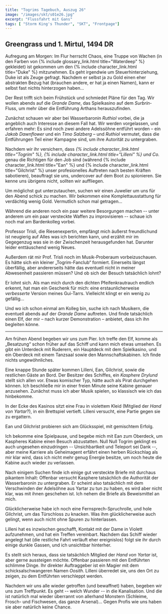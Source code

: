 ```yaml
---
title: "Togrims Tagebuch, Auszug 26"
image: "/images/skt/s01e26.jpg"
excerpt: "Flussfahrt mit Gans"
tags: [ "Storm King's Thunder", "SKT", "Frontpage"]
---
```


## Greengrass und 1. Mirtul, 1494 DR

Aufregung am Morgen: Im Flur herrscht Chaos, eine Truppe von Wachen (in den Farben von {% include
glossary_link.html title="Waterdeep" %} gekleidet) ist gekommen um den {% include
character_link.html title="Duke" %} mitzunehmen. Es geht irgendwie um Steuerhinterziehung, Duke ist
als Zeuge gefragt. Nachdem er selbst ja zu Gold einen eher abstrakten Bezug hat (brauchen andere, er
hat ja einen Namen), kann er selbst fast nichts hinterzogen haben...

Der Rest trifft sich beim Frühstück und schmiedet Pläne für den Tag. Wir wollen abends auf die
*Grande Dame*, das Spielkasino auf dem *Surbrin*-Fluss, um mehr über die Entführung Arthans
herauszufinden.

Zunächst schauen wir aber bei Wasserbaronin *Ruthiol* vorbei, die ja angeblich auch Interesse an
diesem Fall hat. Wir werden vorgelassen, und erfahren mehr: Es sind noch zwei andere Adelssöhne
entführt worden – ein *Jakob Dawnflower* und ein *Timo Salzberg* – und *Ruthiol* vermutet, dass die
Entführungen Teil einer Kampagne sind, um ihre Autorität zu untergraben.

Nachdem wir ihr versichern, dass *{% include character_link.html title="Togrim" %}, {% include
character_link.html title="Lilleni" %} und Co.* genau die Richtigen für den Job sind (während {%
include character_link.html title="Ean" %} und {% include character_link.html title="Gilchrist" %}
unser profesionelles Auftreten nach besten Kräften sabotieren), beauftragt sie uns, undercover auf
dem Boot zu spionieren. Sie kenne uns übrigens nicht, sollten wir auffliegen.

Um möglichst gut unterzutauchen, suchen wir einen Juwelier um uns für den Abend schick zu machen.
Wir bekommen eine Komplettausstattung für verdächtig wenig Gold. Vermutlich schon mal getragen...

Während die anderen noch ein paar weitere Besorgungen machen -- unter anderem um ein paar versteckte
Waffen zu improvisieren -- schaue ich noch mal am Bardenkolleg vorbei.

Professor Trisli, die Riesenexpertin, empfängt mich äußerst freundlichund  ist neugierig auf Alles
was ich berichten kann, und erzählt mir im Gegegenzug was sie in der Zwischenzeit
herausgefunden hat. Darunter leider enttäuschend wenig Neues.

Außerdem rät mir Prof. Trisli noch im Musik-Proberaum vorbeizuschauen. Es hätte sich ein
kleiner „Togrim-Fanclub“ formiert. Einerseits längst überfällig, aber andererseits hätte das
eventuell nicht in meiner Abwesenheit passieren müssen? Und ob sich der Besuch tatsächlich lohnt?

Er lohnt sich. Als man mich durch den dichten Pfeifenkrautrauch endlich erkennt, hat man ein
Geschenk für mich: eine erstaunlicherweise *verbesserte* Version meines Gui-Tarrs. Vielleicht klingt
er ein wenig zu gefällig...

Und wo ich schon einmal am Kolleg bin, suche ich nach Musikern, die eventuell abends auf der *Grande
Dame* auftreten. Und finde tatsächlich einen Elf, der mir – nach kurzer Demonstration – anbietet,
dass ich ihn begleiten könne.

---

Am frühen Abend begeben wir uns zum Pier. Ich treffe den Elf, komme als „Besatzung“ schon früher
auf das Schiff und kann mich etwas umsehen. Es gibt ein Unterdeck mit Ruderern, ein Hauptdeck mit
dem Spielkasino, und ein Oberdeck mit einem Tanzsaal sowie den Mannschaftskabinen. Ich finde nichts
ungewöhnliches.

Eine knappe Stunde später kommen Lilleni, Ean, Gilchrist, sowie die restlichen Gäste an Bord. Der
Besitzer des Schiffes, ein *Kasphere Drylund* stellt sich allen vor. Etwas komischer Typ, hätte auch
als Pirat durchgehen können. Ich beschließe mir in einer freien Minute seine Kabine genauer
anzusehen.  Zunächst muss ich aber Musik spielen, so klassisch wie ich das hinbekomme.

In der Ecke des Kasinos sitzt eine Frau in violettem Kleid (Mitglied der *Hand von Yartar*?), in
ein Brettspiel vertieft. Lilleni versucht, eine Partie gegen sie zu ergattern.

Ean und Gilchrist probieren sich am Glücksspiel, mit gemischtem Erfolg.

Ich bekomme eine Spielpause, und begebe mich mit Ean zum Oberdeck, um Kaspheres Kabine einen
Besuch abzustatten. Null Null Togrim geklingt es auch ungesehen einzudringen -- Unsichbartkeit und Teleport
sei Dank --, aber meine Karriere als Geheimagent erfährt einen herben Rückschlag als mir klar
wird, dass ich nicht mehr genug Energie besitze, um noch heute die Kabine auch wieder zu verlassen.

Nach einigem Suchen finde ich einige gut versteckte Briefe mit durchaus pikantem Inhalt: Offenbar
versucht Kasphere tatsächlich die Authorität der Wasserbaronin zu untergraben. Er scheint also
tatsächlich mit dem Verschwinden der Adelsöhne aus Yartar zu tun zu haben, es wird aber nicht klar,
was mit ihnen geschehen ist. Ich nehem die Briefe als Beweismittel an mich.

Glücklicherweise habe ich noch eine Fernsprech-Spruchrolle, und hole Gilchrist, um das Türschloss zu
knacken. Was ihm glücklicherweise auch gelingt, wenn auch nicht ohne Spuren zu hinterlassen.

Lilleni hat es inzwischen geschafft, Kontakt mit der Dame in Violett aufzunehmen, und hat ein
Treffen vereinbart. Nachdem das Schiff wieder angelegt hat (die restliche Fahrt verläuft eher
ereignislos) folgt sie ihr durch einige dunkle Gassen, und ich unsichtbar hinterher.

Es stellt sich heraus, dass sie tatsächlich Mitglied der *Hand von Yartar* ist, aber gerne
aussteigen möchte. Offenbar passieren mit den Entführten schlimme Dinge. Ihr direkter Auftraggeber
ist ein Magier mit dem schicksalschwangeren Namen *Oosith*. Lilleni überredet sie, uns den Ort zu
zeigen, zu dem Entführten verschleppt werden.

Nachdem wir uns alle wieder getroffen (und bewaffnet) haben, begeben wir uns zum Treffpunkt. Es geht
-- welch Wunder -- in die Kanalisation. Und die ist natürlich mal wieder überrannt von allerhand
Monstern (Schleime, Frosch- und Fischwesen, das ganze Arsenal)... Gegen Profis wie uns haben sie
aber natürlich keine Chance.
